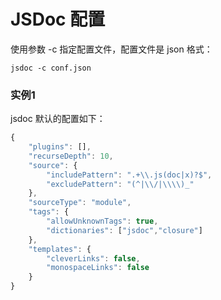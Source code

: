 # JSDoc 配置

使用参数 -c 指定配置文件，配置文件是 json 格式：

    jsdoc -c conf.json

### 实例1

jsdoc 默认的配置如下：

```js
{
    "plugins": [],
    "recurseDepth": 10,
    "source": {
        "includePattern": ".+\\.js(doc|x)?$",
        "excludePattern": "(^|\\/|\\\\)_"
    },
    "sourceType": "module",
    "tags": {
        "allowUnknownTags": true,
        "dictionaries": ["jsdoc","closure"]
    },
    "templates": {
        "cleverLinks": false,
        "monospaceLinks": false
    }
}
```
